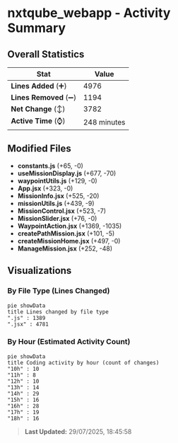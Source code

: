 # nxtqube_webapp - Activity Summary 

## Overall Statistics

| Stat                   | Value                                                             |
| ---------------------- | ----------------------------------------------------------------- |
| **Lines Added** (➕)   | 4976                                          |
| **Lines Removed** (➖) | 1194                                        |
| **Net Change** (↕)    | 3782                |
| **Active Time** (⌚)   | 248 minutes |


## Modified Files
- **constants.js** (+65, -0)
- **useMissionDisplay.js** (+677, -70)
- **waypointUtils.js** (+129, -0)
- **App.jsx** (+323, -0)
- **MissionInfo.jsx** (+525, -20)
- **missionUtils.js** (+439, -9)
- **MissionControl.jsx** (+523, -7)
- **MissionSlider.jsx** (+76, -0)
- **WaypointAction.jsx** (+1369, -1035)
- **createPathMission.jsx** (+101, -5)
- **createMissionHome.jsx** (+497, -0)
- **ManageMission.jsx** (+252, -48)

## Visualizations

### By File Type (Lines Changed)

```mermaid
pie showData
title Lines changed by file type
".js" : 1389
".jsx" : 4781
```

### By Hour (Estimated Activity Count)

```mermaid
pie showData
title Coding activity by hour (count of changes)
"10h" : 10
"11h" : 8
"12h" : 10
"13h" : 14
"14h" : 29
"15h" : 16
"16h" : 28
"17h" : 19
"18h" : 16
```


> **Last Updated:** 29/07/2025, 18:45:58